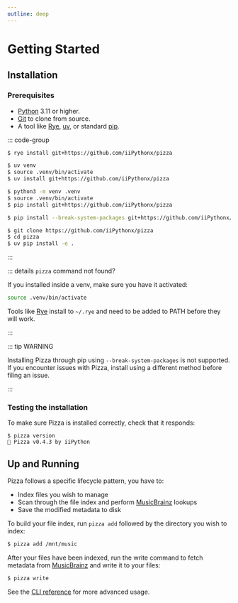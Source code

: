```yaml
---
outline: deep
---
```


# Getting Started

## Installation

### Prerequisites

- [Python](https://python.org) 3.11 or higher.
- [Git](https://git-scm.com) to clone from source.
- A tool like [Rye](https://rye.astral.sh), [uv](https://docs.astral.sh/uv/), or standard [pip](https://pip.pypa.io).

::: code-group

```sh [rye]
$ rye install git+https://github.com/iiPythonx/pizza
```

```sh [uv]
$ uv venv
$ source .venv/bin/activate
$ uv install git+https://github.com/iiPythonx/pizza
```

```sh [pip]
$ python3 -m venv .venv
$ source .venv/bin/activate
$ pip install git+https://github.com/iiPythonx/pizza
```

```sh [pip (no venv)]
$ pip install --break-system-packages git+https://github.com/iiPythonx/pizza
```

```sh [from source]
$ git clone https://github.com/iiPythonx/pizza
$ cd pizza
$ uv pip install -e .
```

:::

::: details `pizza` command not found?

If you installed inside a venv, make sure you have it activated:

```sh
source .venv/bin/activate
```

Tools like [Rye](https://rye.astral.sh) install to `~/.rye` and need to be added to PATH before they will work.

:::

::: tip WARNING

Installing Pizza through pip using `--break-system-packages` is not supported.  
If you encounter issues with Pizza, install using a different method before filing an issue.

:::

### Testing the installation

To make sure Pizza is installed correctly, check that it responds:
```
$ pizza version
🍕 Pizza v0.4.3 by iiPython
```

## Up and Running

Pizza follows a specific lifecycle pattern, you have to:
- Index files you wish to manage
- Scan through the file index and perform [MusicBrainz](https://musicbrainz.org) lookups
- Save the modified metadata to disk

To build your file index, run `pizza add` followed by the directory you wish to index:
```sh
$ pizza add /mnt/music
```

After your files have been indexed, run the write command to fetch metadata from [MusicBrainz](https://musicbrainz.org)
and write it to your files:

```sh
$ pizza write
```

See the [CLI reference](/cli/indexing) for more advanced usage.
